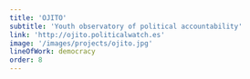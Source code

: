 ```yaml
---
title: 'OJITO'
subtitle: 'Youth observatory of political accountability'
link: 'http://ojito.politicalwatch.es'
image: '/images/projects/ojito.jpg'
lineOfWork: democracy
order: 8
---
```

